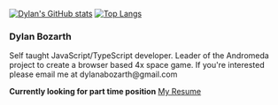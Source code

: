 
[![Dylan's GitHub stats](https://github-readme-stats.vercel.app/api?username=dylanbozarth)](https://github.com/dylanbozarth/github-readme-stats)
[![Top Langs](https://github-readme-stats.vercel.app/api/top-langs/?username=dylanbozarth&layout=compact)](https://github.com/anuraghazra/github-readme-stats)
<div>
  <h3>Dylan Bozarth </h3>
  <p>Self taught JavaScript/TypeScript developer. Leader of the Andromeda project to create a browser based 4x space game. If you're interested please email me at dylanabozarth@gmail.com</p>
    <b>Currently looking for part time position</b> 
  <a href="https://docs.google.com/document/d/15Rdz7IGTFSxe1FPocv8GHkmkAh-g9mG1OiBHwY11a5o/edit?usp=sharing">My Resume</a> 

</div>
